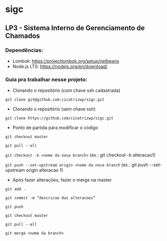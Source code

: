 # sigc
## LP3 - Sistema Interno de Gerenciamento de Chamados <br>

### Dependências:
* Lombok: https://projectlombok.org/setup/netbeans <br>
* Node.js LTS: https://nodejs.org/en/download/ <br>


### Guia pra trabalhar nesse projeto:

* Clonando o repositório (com chave ssh cadastrada)

`git clone git@github.com:cicatrizwp/sigc.git`

* Clonando o repositório (sem chave ssh)

`git clone https://github.com/cicatrizwp/sigc.git`

* Ponto de partida para modificar o código

`git checkout master`

`git pull --all`

`git checkout -b <nome da nova branch>` (ex.: git checkout -b alteracao1)

`git push --set-upstream origin <nome da nova branch` (ex.: git push --set-upstream origin alteracao 1)

* Após fazer alterações, fazer o merge na master

`git add .`

`git commit -m “descricao das alteracoes”`

`git push`

`git checkout master`

`git pull --all`

`git merge <nome da branch> `
